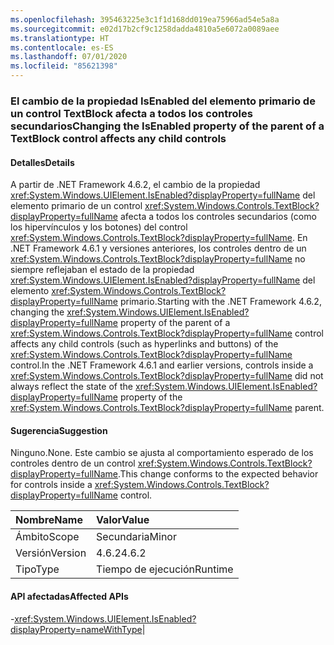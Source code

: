 ```yaml
---
ms.openlocfilehash: 395463225e3c1f1d168dd019ea75966ad54e5a8a
ms.sourcegitcommit: e02d17b2cf9c1258dadda4810a5e6072a0089aee
ms.translationtype: HT
ms.contentlocale: es-ES
ms.lasthandoff: 07/01/2020
ms.locfileid: "85621398"
---
```

### <a name="changing-the-isenabled-property-of-the-parent-of-a-textblock-control-affects-any-child-controls"></a><span data-ttu-id="6676a-101">El cambio de la propiedad IsEnabled del elemento primario de un control TextBlock afecta a todos los controles secundarios</span><span class="sxs-lookup"><span data-stu-id="6676a-101">Changing the IsEnabled property of the parent of a TextBlock control affects any child controls</span></span>

#### <a name="details"></a><span data-ttu-id="6676a-102">Detalles</span><span class="sxs-lookup"><span data-stu-id="6676a-102">Details</span></span>

<span data-ttu-id="6676a-103">A partir de .NET Framework 4.6.2, el cambio de la propiedad <xref:System.Windows.UIElement.IsEnabled?displayProperty=fullName> del elemento primario de un control <xref:System.Windows.Controls.TextBlock?displayProperty=fullName> afecta a todos los controles secundarios (como los hipervínculos y los botones) del control <xref:System.Windows.Controls.TextBlock?displayProperty=fullName>. En .NET Framework 4.6.1 y versiones anteriores, los controles dentro de un <xref:System.Windows.Controls.TextBlock?displayProperty=fullName> no siempre reflejaban el estado de la propiedad <xref:System.Windows.UIElement.IsEnabled?displayProperty=fullName> del elemento <xref:System.Windows.Controls.TextBlock?displayProperty=fullName> primario.</span><span class="sxs-lookup"><span data-stu-id="6676a-103">Starting with the .NET Framework 4.6.2, changing the <xref:System.Windows.UIElement.IsEnabled?displayProperty=fullName> property of the parent of a <xref:System.Windows.Controls.TextBlock?displayProperty=fullName> control affects any child controls (such as hyperlinks and buttons) of the <xref:System.Windows.Controls.TextBlock?displayProperty=fullName> control.In the .NET Framework 4.6.1 and earlier versions, controls inside a <xref:System.Windows.Controls.TextBlock?displayProperty=fullName> did not always reflect the state of the <xref:System.Windows.UIElement.IsEnabled?displayProperty=fullName> property of the <xref:System.Windows.Controls.TextBlock?displayProperty=fullName> parent.</span></span>

#### <a name="suggestion"></a><span data-ttu-id="6676a-104">Sugerencia</span><span class="sxs-lookup"><span data-stu-id="6676a-104">Suggestion</span></span>

<span data-ttu-id="6676a-105">Ninguno.</span><span class="sxs-lookup"><span data-stu-id="6676a-105">None.</span></span> <span data-ttu-id="6676a-106">Este cambio se ajusta al comportamiento esperado de los controles dentro de un control <xref:System.Windows.Controls.TextBlock?displayProperty=fullName>.</span><span class="sxs-lookup"><span data-stu-id="6676a-106">This change conforms to the expected behavior for controls inside a <xref:System.Windows.Controls.TextBlock?displayProperty=fullName> control.</span></span>

| <span data-ttu-id="6676a-107">Nombre</span><span class="sxs-lookup"><span data-stu-id="6676a-107">Name</span></span>    | <span data-ttu-id="6676a-108">Valor</span><span class="sxs-lookup"><span data-stu-id="6676a-108">Value</span></span>       |
|:--------|:------------|
| <span data-ttu-id="6676a-109">Ámbito</span><span class="sxs-lookup"><span data-stu-id="6676a-109">Scope</span></span>   |<span data-ttu-id="6676a-110">Secundaria</span><span class="sxs-lookup"><span data-stu-id="6676a-110">Minor</span></span>|
|<span data-ttu-id="6676a-111">Versión</span><span class="sxs-lookup"><span data-stu-id="6676a-111">Version</span></span>|<span data-ttu-id="6676a-112">4.6.2</span><span class="sxs-lookup"><span data-stu-id="6676a-112">4.6.2</span></span>|
|<span data-ttu-id="6676a-113">Tipo</span><span class="sxs-lookup"><span data-stu-id="6676a-113">Type</span></span>|<span data-ttu-id="6676a-114">Tiempo de ejecución</span><span class="sxs-lookup"><span data-stu-id="6676a-114">Runtime</span></span>

#### <a name="affected-apis"></a><span data-ttu-id="6676a-115">API afectadas</span><span class="sxs-lookup"><span data-stu-id="6676a-115">Affected APIs</span></span>

-<xref:System.Windows.UIElement.IsEnabled?displayProperty=nameWithType></li></ul>|
